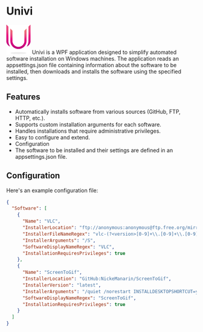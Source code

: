 # Univi
![](https://github.com/keytrap-x86/Univi/blob/master/Univi/Resources/Images/logo.png?raw=true)
Univi is a WPF application designed to simplify automated software installation on Windows machines. The application reads an appsettings.json file containing information about the software to be installed, then downloads and installs the software using the specified settings.

## Features
- Automatically installs software from various sources (GitHub, FTP, HTTP, etc.).
- Supports custom installation arguments for each software.
- Handles installations that require administrative privileges.
- Easy to configure and extend.
- Configuration
- The software to be installed and their settings are defined in an appsettings.json file. 


## Configuration
Here's an example configuration file:

```json
{
  "Software": [
	{
      "Name": "VLC",
      "InstallerLocation": "ftp://anonymous:anonymous@ftp.free.org/mirrors/videolan/vlc/last/win64/",
      "InstallerFileNameRegex": "vlc-(?<version>[0-9]+\\.[0-9]+\\.[0-9]+)-win64\\.exe$",
      "InstallerArguments": "/S",
      "SoftwareDisplayNameRegex": "VLC",
      "InstallationRequiresPrivileges": true
    },
    {
      "Name": "ScreenToGif",
      "InstallerLocation": "GitHub:NickeManarin/ScreenToGif",
      "InstallerVersion": "latest",
      "InstallerArguments": "/quiet /norestart INSTALLDESKTOPSHORTCUT=yes INSTALLSHORTCUT=yes",
      "SoftwareDisplayNameRegex": "ScreenToGif",
      "InstallationRequiresPrivileges": true
    }
  ]
}
```